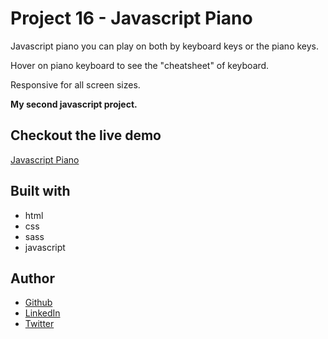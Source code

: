 # Project 16 - Javascript Piano

Javascript piano you can play on both by keyboard keys or the piano keys.

Hover on piano keyboard to see the "cheatsheet" of keyboard.

Responsive for all screen sizes.

**My second javascript project.**

## Checkout the live demo

[Javascript Piano](https://peac-h.github.io/16_javascript-piano/)

## Built with

- html
- css
- sass
- javascript

## Author

- [Github](https://github.com/Peac-h)
- [LinkedIn](https://www.linkedin.com/in/tamta-lomidze-b336b9266/)
- [Twitter](https://twitter.com/p6eac_h)

